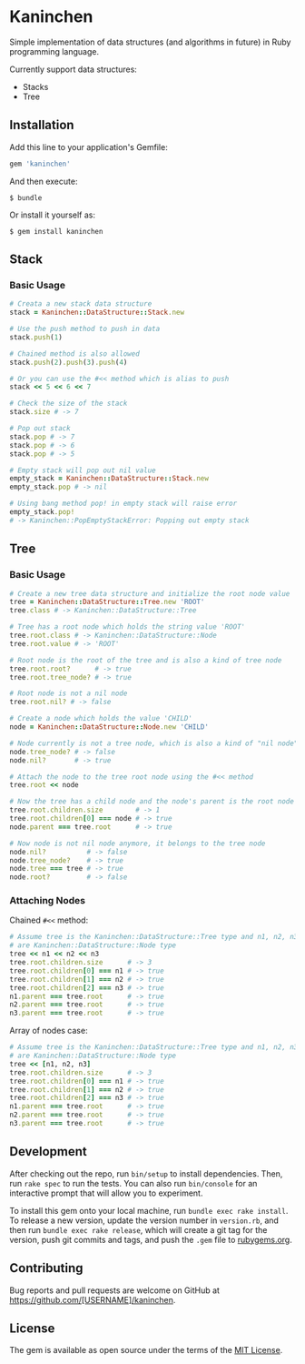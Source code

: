 # Kaninchen

Simple implementation of data structures (and algorithms in future) in Ruby programming language.

Currently support data structures:

- Stacks
- Tree

## Installation

Add this line to your application's Gemfile:

```ruby
gem 'kaninchen'
```

And then execute:

    $ bundle

Or install it yourself as:

    $ gem install kaninchen

## Stack

### Basic Usage

```ruby
# Creata a new stack data structure
stack = Kaninchen::DataStructure::Stack.new

# Use the push method to push in data
stack.push(1)

# Chained method is also allowed
stack.push(2).push(3).push(4)

# Or you can use the #<< method which is alias to push
stack << 5 << 6 << 7

# Check the size of the stack
stack.size # -> 7

# Pop out stack
stack.pop # -> 7
stack.pop # -> 6
stack.pop # -> 5

# Empty stack will pop out nil value
empty_stack = Kaninchen::DataStructure::Stack.new
empty_stack.pop # -> nil

# Using bang method pop! in empty stack will raise error
empty_stack.pop!
# -> Kaninchen::PopEmptyStackError: Popping out empty stack
```

## Tree

### Basic Usage

```ruby
# Create a new tree data structure and initialize the root node value
tree = Kaninchen::DataStructure::Tree.new 'ROOT'
tree.class # -> Kaninchen::DataStructure::Tree

# Tree has a root node which holds the string value 'ROOT'
tree.root.class # -> Kaninchen::DataStructure::Node
tree.root.value # -> 'ROOT'

# Root node is the root of the tree and is also a kind of tree node
tree.root.root?      # -> true
tree.root.tree_node? # -> true

# Root node is not a nil node
tree.root.nil? # -> false

# Create a node which holds the value 'CHILD'
node = Kaninchen::DataStructure::Node.new 'CHILD'

# Node currently is not a tree node, which is also a kind of "nil node"
node.tree_node? # -> false
node.nil?       # -> true

# Attach the node to the tree root node using the #<< method
tree.root << node

# Now the tree has a child node and the node's parent is the root node
tree.root.children.size        # -> 1
tree.root.children[0] === node # -> true
node.parent === tree.root      # -> true

# Now node is not nil node anymore, it belongs to the tree node
node.nil?          # -> false
node.tree_node?    # -> true
node.tree === tree # -> true
node.root?         # -> false
```

### Attaching Nodes

Chained `#<<` method:

```ruby
# Assume tree is the Kaninchen::DataStructure::Tree type and n1, n2, n3
# are Kaninchen::DataStructure::Node type
tree << n1 << n2 << n3
tree.root.children.size      # -> 3
tree.root.children[0] === n1 # -> true
tree.root.children[1] === n2 # -> true
tree.root.children[2] === n3 # -> true
n1.parent === tree.root      # -> true
n2.parent === tree.root      # -> true
n3.parent === tree.root      # -> true
```

Array of nodes case:

```ruby
# Assume tree is the Kaninchen::DataStructure::Tree type and n1, n2, n3
# are Kaninchen::DataStructure::Node type
tree << [n1, n2, n3]
tree.root.children.size      # -> 3
tree.root.children[0] === n1 # -> true
tree.root.children[1] === n2 # -> true
tree.root.children[2] === n3 # -> true
n1.parent === tree.root      # -> true
n2.parent === tree.root      # -> true
n3.parent === tree.root      # -> true
```

## Development

After checking out the repo, run `bin/setup` to install dependencies. Then, run `rake spec` to run the tests. You can also run `bin/console` for an interactive prompt that will allow you to experiment.

To install this gem onto your local machine, run `bundle exec rake install`. To release a new version, update the version number in `version.rb`, and then run `bundle exec rake release`, which will create a git tag for the version, push git commits and tags, and push the `.gem` file to [rubygems.org](https://rubygems.org).

## Contributing

Bug reports and pull requests are welcome on GitHub at https://github.com/[USERNAME]/kaninchen.

## License

The gem is available as open source under the terms of the [MIT License](http://opensource.org/licenses/MIT).
